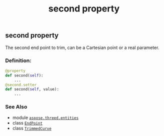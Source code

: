 ﻿---
title: second property
second_title: Aspose.3D for Python via .NET API References
description: 
type: docs
weight: 190
url: /python-net/aspose.threed.entities/trimmedcurve/second/
is_root: false
---

## second property


The second end point to trim, can be a Cartesian point or a real parameter.
### Definition:
```python
@property
def second(self):
    ...
@second.setter
def second(self, value):
    ...
```

### See Also
* module [`aspose.threed.entities`](../../)
* class [`EndPoint`](/3d/python-net/aspose.threed.entities/endpoint)
* class [`TrimmedCurve`](/3d/python-net/aspose.threed.entities/trimmedcurve)
